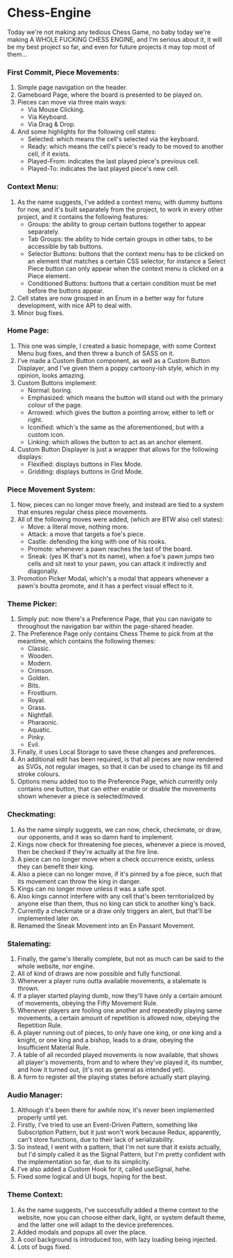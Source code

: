 # Chess-Engine

Today we're not making any tedious Chess Game, no baby today we're making A WHOLE FUCKING CHESS ENGINE, and I'm serious about it, it will be my best project so far, and even for future projects it may top most of them…

### First Commit, Piece Movements:
1. Simple page navigation on the header.
2. Gameboard Page, where the board is presented to be played on.
3. Pieces can move via three main ways:
   * Via Mouse Clicking.
   * Via Keyboard.
   * Via Drag & Drop.
4. And some highlights for the following cell states:
   * Selected: which means the cell's selected via the keyboard.
   * Ready: which means the cell's piece's ready to be moved to another cell, if it exists.
   * Played-From: indicates the last played piece's previous cell.
   * Played-To: indicates the last played piece's new cell.

### Context Menu:
1. As the name suggests, I've added a context menu, with dummy buttons for now, and it's built separately from the project, to work in every other project, and it contains the following features:
   * Groups: the ability to group certain buttons together to appear separately.
   * Tab Groups: the ability to hide certain groups in other tabs, to be accessible by tab buttons.
   * Selector Buttons: buttons that the context menu has to be clicked on an element that matches a certain CSS selector, for instance a Select Piece button can only appear when the context menu is clicked on a Piece element.
   * Conditioned Buttons: buttons that a certain condition must be met before the buttons appear.
2. Cell states are now grouped in an Enum in a better way for future development, with nice API to deal with.
3. Minor bug fixes.

### Home Page:
1. This one was simple, I created a basic homepage, with some Context Menu bug fixes, and then threw a bunch of SASS on it.
2. I've made a Custom Button component, as well as a Custom Button Displayer, and I've given them a poppy cartoony-ish style, which in my opinion, looks amazing.
3. Custom Buttons implement:
   * Normal: boring.
   * Emphasized: which means the button will stand out with the primary colour of the page.
   * Arrowed: which gives the button a pointing arrow, either to left or right.
   * Iconified: which's the same as the aforementioned, but with a custom icon.
   * Linking: which allows the button to act as an anchor element.
 4. Custom Button Displayer is just a wrapper that allows for the following displays:
    * Flexified: displays buttons in Flex Mode.
    * Gridding: displays buttons in Grid Mode.

### Piece Movement System:
1. Now, pieces can no longer move freely, and instead are tied to a system that ensures regular chess piece movements.
2. All of the following moves were added, (which are BTW also cell states):
   * Move: a literal move, nothing more.
   * Attack: a move that targets a foe's piece.
   * Castle: defending the king with one of his rooks.
   * Promote: whenever a pawn reaches the last of the board.
   * Sneak: (yes IK that's not its name), when a foe's pawn jumps two cells and sit next to your pawn, you can attack it indirectly and diagonally.
3. Promotion Picker Modal, which's a modal that appears whenever a pawn's boutta promote, and it has a perfect visual effect to it.

### Theme Picker:
1. Simply put: now there's a Preference Page, that you can navigate to throughout the navigation bar within the page-shared header.
2. The Preference Page only contains Chess Theme to pick from at the meantime, which contains the following themes:
   * Classic.
   * Wooden.
   * Modern.
   * Crimson.
   * Golden.
   * Bits.
   * Frostburn.
   * Royal.
   * Grass.
   * Nightfall.
   * Pharaonic.
   * Aquatic.
   * Pinky.
   * Evil.
3. Finally, it uses Local Storage to save these changes and preferences.
4. An additional edit has been required, is that all pieces are now rendered as SVGs, not regular images, so that it can be used to change its fill and stroke colours.
5. Options menu added too to the Preference Page, which currently only contains one button, that can either enable or disable the movements shown whenever a piece is selected/moved.

### Checkmating:
1. As the name simply suggests, we can now, check, checkmate, or draw, our opponents, and it was so damn hard to implement.
2. Kings now check for threatening foe pieces, whenever a piece is moved, then be checked if they're actually at the fire line.
3. A piece can no longer move when a check occurrence exists, unless they can benefit their king.
4. Also a piece can no longer move, if it's pinned by a foe piece, such that its movement can throw the king in danger.
5. Kings can no longer move unless it was a safe spot.
6. Also kings cannot interfere with any cell that's been territorialized by anyone else than them, thus no king can stick to another king's back.
7. Currently a checkmate or a draw only triggers an alert, but that'll be implemented later on.
8. Renamed the Sneak Movement into an En Passant Movement.

### Stalemating:
1. Finally, the game's literally complete, but not as much can be said to the whole website, nor engine.
2. All of kind of draws are now possible and fully functional.
3. Whenever a player runs outta available movements, a stalemate is thrown.
4. If a player started playing dumb, now they'll have only a certain amount of movements, obeying the Fifty Movement Rule.
5. Whenever players are fooling one another and repeatedly playing same movements, a certain amount of repetition is allowed now, obeying the Repetition Rule.
6. A player running out of pieces, to only have one king, or one king and a knight, or one king and a bishop, leads to a draw, obeying the Insufficient Material Rule.
7. A table of all recorded played movements is now available, that shows all player's movements, from and to where they've played it, its number, and how it turned out, (it's not as general as intended yet).
8. A form to register all the playing states before actually start playing.

### Audio Manager:
1. Although it's been there for awhile now, it's never been implemented properly until yet.
2. Firstly, I've tried to use an Event-Driven Pattern, something like Subscription Pattern, but it just won't work because Redux, apparently, can't store functions, due to their lack of serializability.
3. So instead, I went with a pattern, that I'm not sure that it exists actually, but I'd simply called it as the Signal Pattern, but I'm pretty confident with the implementation so far, due to its simplicity.
4. I've also added a Custom Hook for it, called useSignal, hehe.
5. Fixed some logical and UI bugs, hoping for the best.

### Theme Context:
1. As the name suggests, I've successfully added a theme context to the website, now you can choose either dark, light, or system default theme, and the latter one will adapt to the device preferences.
2. Added modals and popups all over the place.
3. A cool background is introduced too, with lazy loading being injected.
4. Lots of bugs fixed.